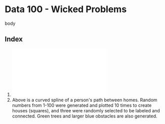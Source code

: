 # Data 100 - Wicked Problems
body
## Index
1. ![August 24](sample_plot.pdf)
  1. Above is a curved spline of a person's path between homes. Random numbers from 1-100 were generated and plotted 10 times to create houses (squares), and three were randomly selected to be labeled and connected. Green trees and larger blue obstacles are also generated.

<!---
## test photo two
![](cookie.jpg)
## test gif
![](bird.gif)
## link
[link](https://google.com)
-->
